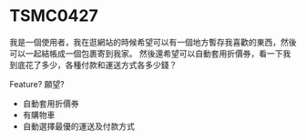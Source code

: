 # TSMC0427

我是一個使用者，我在逛網站的時候希望可以有一個地方暫存我喜歡的東西，然後可以一起結帳成一個包裹寄到我家。
然後還希望可以自動套用折價券，看一下我到底花了多少，各種付款和運送方式各多少錢？

Feature? 願望?

* 自動套用折價券
* 有購物車
* 自動選擇最優的運送及付款方式
